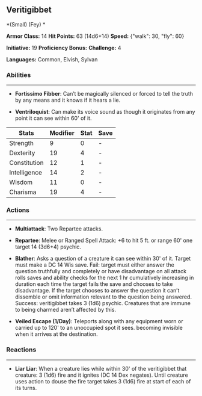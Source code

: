 ## Veritigibbet
*(Small) (Fey) *

**Armor Class:** 14
**Hit Points:** 63 (14d6+14)
**Speed:** {"walk": 30, "fly": 60}

**Initiative:** 19
**Proficiency Bonus:**
**Challenge:** 4

**Languages:** Common, Elvish, Sylvan

### Abilities
 --- 
- **Fortissimo Fibber**: Can’t be magically silenced or forced to tell the truth by any means and it knows if it hears a lie.

- **Ventriloquist**: Can make its voice sound as though it originates from any point it can see within 60' of it.



| Stats | Modifier | Stat | Save
| ---- | ---- | ---- | ---- |
| Strength | 9 | 0 | - |
| Dexterity | 19 | 4 | - |
| Constitution | 12 | 1 | - |
| Intelligence | 14 | 2 | - |
| Wisdom | 11 | 0 | - |
| Charisma | 19 | 4 | - |

### Actions
 --- 
- **Multiattack**: Two Repartee attacks.

- **Repartee**: Melee or Ranged Spell Attack: +6 to hit 5 ft. or range 60' one target 14 (3d6+4) psychic.

- **Blather**: Asks a question of a creature it can see within 30' of it. Target must make a DC 14 Wis save. Fail: target must either answer the question truthfully and completely or have disadvantage on all attack rolls saves and ability checks for the next 1 hr cumulatively increasing in duration each time the target fails the save and chooses to take disadvantage. If the target chooses to answer the question it can’t dissemble or omit information relevant to the question being answered. Success: veritigibbet takes 3 (1d6) psychic. Creatures that are immune to being charmed aren’t affected by this.

- **Veiled Escape (1/Day)**: Teleports along with any equipment worn or carried up to 120' to an unoccupied spot it sees. becoming invisible when it arrives at the destination.

### Reactions
 --- 
- **Liar Liar**: When a creature lies while within 30' of the veritigibbet that creature: 3 (1d6) fire and it ignites (DC 14 Dex negates). Until creature uses action to douse the fire target takes 3 (1d6) fire at start of each of its turns.

